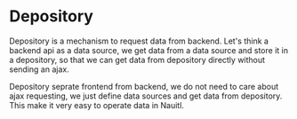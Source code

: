 # Depository

Depository is a mechanism to request data from backend. Let's think a backend api as a data source, we get data from a data source and store it in a depository, so that we can get data from depository directly without sending an ajax.

Depository seprate frontend from backend, we do not need to care about ajax requesting, we just define data sources and get data from depository. This make it very easy to operate data in Nauitl.
